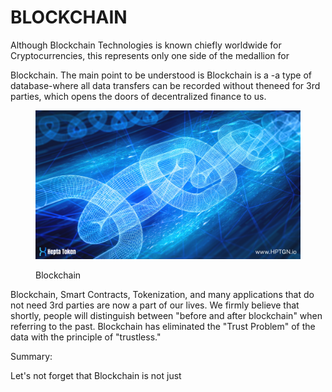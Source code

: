 # BLOCKCHAIN

Although Blockchain Technologies is known chiefly worldwide for Cryptocurrencies, this represents only one side of the medallion for

Blockchain. The main point to be understood is Blockchain is a -a type of database-where all data transfers can be recorded without theneed for 3rd parties, which opens the doors of decentralized finance to us.

<figure><img src="../.gitbook/assets/Hepta Token.png" alt=""><figcaption><p>Blockchain</p></figcaption></figure>

&#x20;

Blockchain, Smart Contracts, Tokenization, and many applications that do not need 3rd parties are now a part of our lives. We firmly believe that shortly, people will distinguish between "before and after blockchain" when referring to the past. Blockchain has eliminated the "Trust Problem" of the data with the principle of "trustless."

&#x20;Summary:

Let's not forget that Blockchain is not just
